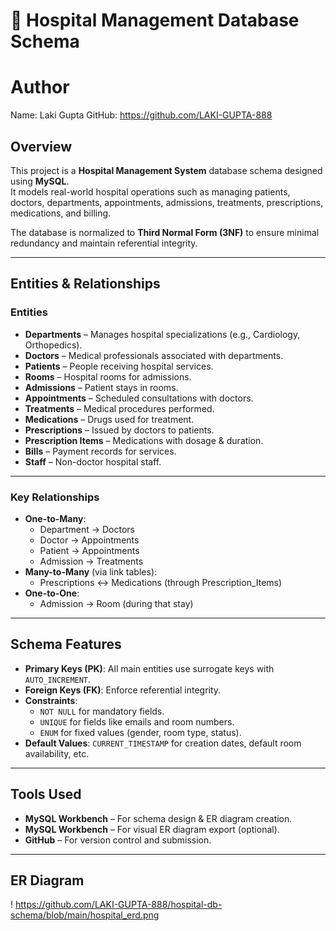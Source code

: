 # 🏥 Hospital Management Database Schema

# Author
Name: Laki Gupta
GitHub: https://github.com/LAKI-GUPTA-888

## Overview
This project is a **Hospital Management System** database schema designed using **MySQL**.  
It models real-world hospital operations such as managing patients, doctors, departments, appointments, admissions, treatments, prescriptions, medications, and billing.

The database is normalized to **Third Normal Form (3NF)** to ensure minimal redundancy and maintain referential integrity.

---

## Entities & Relationships

### **Entities**
- **Departments** – Manages hospital specializations (e.g., Cardiology, Orthopedics).
- **Doctors** – Medical professionals associated with departments.
- **Patients** – People receiving hospital services.
- **Rooms** – Hospital rooms for admissions.
- **Admissions** – Patient stays in rooms.
- **Appointments** – Scheduled consultations with doctors.
- **Treatments** – Medical procedures performed.
- **Medications** – Drugs used for treatment.
- **Prescriptions** – Issued by doctors to patients.
- **Prescription Items** – Medications with dosage & duration.
- **Bills** – Payment records for services.
- **Staff** – Non-doctor hospital staff.

---

### **Key Relationships**
- **One-to-Many**:
  - Department → Doctors
  - Doctor → Appointments
  - Patient → Appointments
  - Admission → Treatments
- **Many-to-Many** (via link tables):
  - Prescriptions ↔ Medications (through Prescription_Items)
- **One-to-One**:
  - Admission → Room (during that stay)

---

## Schema Features
- **Primary Keys (PK)**: All main entities use surrogate keys with `AUTO_INCREMENT`.
- **Foreign Keys (FK)**: Enforce referential integrity.
- **Constraints**:
  - `NOT NULL` for mandatory fields.
  - `UNIQUE` for fields like emails and room numbers.
  - `ENUM` for fixed values (gender, room type, status).
- **Default Values**: `CURRENT_TIMESTAMP` for creation dates, default room availability, etc.

---

## Tools Used
- **MySQL Workbench** – For schema design & ER diagram creation.
- **MySQL Workbench** – For visual ER diagram export (optional).
- **GitHub** – For version control and submission.

---

## ER Diagram
!  https://github.com/LAKI-GUPTA-888/hospital-db-schema/blob/main/hospital_erd.png
